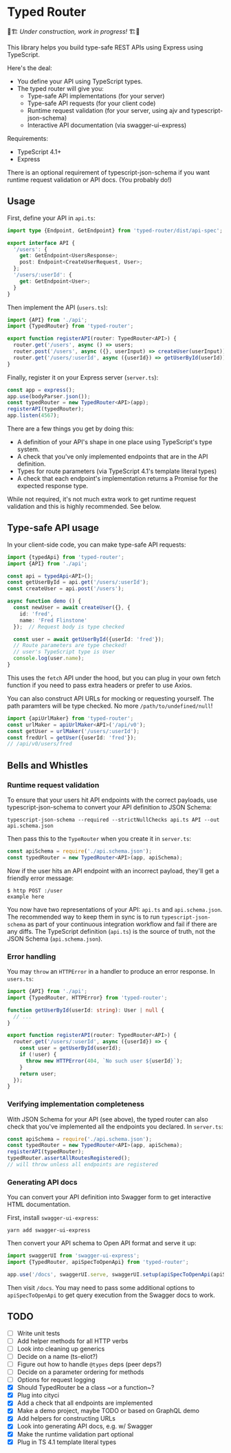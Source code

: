 # Typed Router

🚧🏗 _Under construction, work in progress!_ 🏗🚧

This library helps you build type-safe REST APIs using Express using
TypeScript.

Here's the deal:

- You define your API using TypeScript types.
- The typed router will give you:
  - Type-safe API implementations (for your server)
  - Type-safe API requests (for your client code)
  - Runtime request validation (for your server, using ajv and typescript-json-schema)
  - Interactive API documentation (via swagger-ui-express)

Requirements:

- TypeScript 4.1+
- Express

There is an optional requirement of typescript-json-schema if you want runtime
request validation or API docs. (You probably do!)

## Usage

First, define your API in `api.ts`:

```ts
import type {Endpoint, GetEndpoint} from 'typed-router/dist/api-spec';

export interface API {
  '/users': {
    get: GetEndpoint<UsersResponse>;
    post: Endpoint<CreateUserRequest, User>;
  };
  '/users/:userId': {
    get: GetEndpoint<User>;
  }
}
```

Then implement the API (`users.ts`):

```ts
import {API} from './api';
import {TypedRouter} from 'typed-router';

export function registerAPI(router: TypedRouter<API>) {
  router.get('/users', async () => users;
  router.post('/users', async ({}, userInput) => createUser(userInput));
  router.get('/users/:userId', async ({userId}) => getUserById(userId));
}
```

Finally, register it on your Express server (`server.ts`):

```ts
const app = express();
app.use(bodyParser.json());
const typedRouter = new TypedRouter<API>(app);
registerAPI(typedRouter);
app.listen(4567);
```

There are a few things you get by doing this:

- A definition of your API's shape in one place using TypeScript's type system.
- A check that you've only implemented endpoints that are in the API definition.
- Types for route parameters (via TypeScript 4.1's template literal types)
- A check that each endpoint's implementation returns a Promise for the
  expected response type.

While not required, it's not much extra work to get runtime request validation
and this is highly recommended. See below.

## Type-safe API usage

In your client-side code, you can make type-safe API requests:

```ts
import {typedApi} from 'typed-router';
import {API} from './api';

const api = typedApi<API>();
const getUserById = api.get('/users/:userId');
const createUser = api.post('/users');

async function demo () {
  const newUser = await createUser({}, {
    id: 'fred',
    name: 'Fred Flinstone'
  });  // Request body is type checked

  const user = await getUserById({userId: 'fred'});
  // Route parameters are type checked!
  // user's TypeScript type is User
  console.log(user.name);
}
```

This uses the `fetch` API under the hood, but you can plug in your own fetch
function if you need to pass extra headers or prefer to use Axios.

You can also construct API URLs for mocking or requesting yourself. The path
paramters will be type checked. No more `/path/to/undefined/null`!

```ts
import {apiUrlMaker} from 'typed-router';
const urlMaker = apiUrlMaker<API>('/api/v0');
const getUser = urlMaker('/users/:userId');
const fredUrl = getUser({userId: 'fred'});
// /api/v0/users/fred
```

## Bells and Whistles

### Runtime request validation

To ensure that your users hit API endpoints with the correct payloads, use
typescript-json-schema to convert your API definition to JSON Schema:

    typescript-json-schema --required --strictNullChecks api.ts API --out api.schema.json

Then pass this to the `TypeRouter` when you create it in `server.ts`:

```ts
const apiSchema = require('./api.schema.json');
const typedRouter = new TypedRouter<API>(app, apiSchema);
```

Now if the user hits an API endpoint with an incorrect payload, they'll get a
friendly error message:

    $ http POST :/user
    example here

You now have two representations of your API: `api.ts` and `api.schema.json`.
The recommended way to keep them in sync is to run `typescript-json-schema` as
part of your continuous integration workflow and fail if there are any diffs.
The TypeScript definition (`api.ts`) is the source of truth, not the JSON
Schema (`api.schema.json`).

### Error handling

You may `throw` an `HTTPError` in a handler to produce an error response.
In `users.ts`:

```ts
import {API} from './api';
import {TypedRouter, HTTPError} from 'typed-router';

function getUserById(userId: string): User | null {
  // ...
}

export function registerAPI(router: TypedRouter<API>) {
  router.get('/users/:userId', async ({userId}) => {
    const user = getUserById(userId);
    if (!user) {
      throw new HTTPError(404, `No such user ${userId}`);
    }
    return user;
  });
}
```

### Verifying implementation completeness

With JSON Schema for your API (see above), the typed router can also check
that you've implemented all the endpoints you declared. In `server.ts`:

```ts
const apiSchema = require('./api.schema.json');
const typedRouter = new TypedRouter<API>(app, apiSchema);
registerAPI(typedRouter);
typedRouter.assertAllRoutesRegistered();
// will throw unless all endpoints are registered
```

### Generating API docs

You can convert your API definition into Swagger form to get interactive
HTML documentation.

First, install `swagger-ui-express`:

    yarn add swagger-ui-express

Then convert your API schema to Open API format and serve it up:

```ts
import swaggerUI from 'swagger-ui-express';
import {TypedRouter, apiSpecToOpenApi} from 'typed-router';

app.use('/docs', swaggerUI.serve, swaggerUI.setup(apiSpecToOpenApi(apiSchema)));
```

Then visit `/docs`. You may need to pass some additional options to
`apiSpecToOpenApi` to get query execution from the Swagger docs to work.

## TODO

- [ ] Write unit tests
- [ ] Add helper methods for all HTTP verbs
- [ ] Look into cleaning up generics
- [ ] Decide on a name (ts-eliot?)
- [ ] Figure out how to handle `@types` deps (peer deps?)
- [ ] Decide on a parameter ordering for methods
- [ ] Options for request logging
- [x] Should TypedRouter be a class ~or a function~?
- [x] Plug into cityci
- [x] Add a check that all endpoints are implemented
- [x] Make a demo project, maybe TODO or based on GraphQL demo
- [x] Add helpers for constructing URLs
- [x] Look into generating API docs, e.g. w/ Swagger
- [x] Make the runtime validation part optional
- [x] Plug in TS 4.1 template literal types
